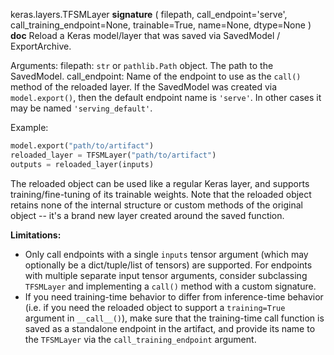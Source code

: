 keras.layers.TFSMLayer
__signature__
(
  filepath,
  call_endpoint='serve',
  call_training_endpoint=None,
  trainable=True,
  name=None,
  dtype=None
)
__doc__
Reload a Keras model/layer that was saved via SavedModel / ExportArchive.

Arguments:
    filepath: `str` or `pathlib.Path` object. The path to the SavedModel.
    call_endpoint: Name of the endpoint to use as the `call()` method
        of the reloaded layer. If the SavedModel was created
        via `model.export()`,
        then the default endpoint name is `'serve'`. In other cases
        it may be named `'serving_default'`.

Example:

```python
model.export("path/to/artifact")
reloaded_layer = TFSMLayer("path/to/artifact")
outputs = reloaded_layer(inputs)
```

The reloaded object can be used like a regular Keras layer, and supports
training/fine-tuning of its trainable weights. Note that the reloaded
object retains none of the internal structure or custom methods of the
original object -- it's a brand new layer created around the saved
function.

**Limitations:**

* Only call endpoints with a single `inputs` tensor argument
(which may optionally be a dict/tuple/list of tensors) are supported.
For endpoints with multiple separate input tensor arguments, consider
subclassing `TFSMLayer` and implementing a `call()` method with a
custom signature.
* If you need training-time behavior to differ from inference-time behavior
(i.e. if you need the reloaded object to support a `training=True` argument
in `__call__()`), make sure that the training-time call function is
saved as a standalone endpoint in the artifact, and provide its name
to the `TFSMLayer` via the `call_training_endpoint` argument.
